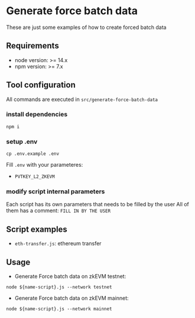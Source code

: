 # Generate force batch data
These are just some examples of how to create forced batch data

## Requirements
- node version: >= 14.x
- npm version: >= 7.x

## Tool configuration
All commands are executed in `src/generate-force-batch-data`

### install dependencies
```
npm i
```

### setup .env
```
cp .env.example .env
```
Fill `.env` with your parameteres:
- `PVTKEY_L2_ZKEVM`

### modify script internal parameters
Each script has its own parameters that needs to be filled by the user
All of them has a comment: `FILL IN BY THE USER`

## Script examples
- `eth-transfer.js`: ethereum transfer

## Usage
- Generate Force batch data on zkEVM testnet:
```
node ${name-script}.js --network testnet
```

- Generate Force batch data on zkEVM mainnet:
```
node ${name-script}.js --network mainnet
```